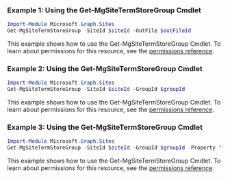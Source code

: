 ### Example 1: Using the Get-MgSiteTermStoreGroup Cmdlet
```powershell
Import-Module Microsoft.Graph.Sites
Get-MgSiteTermStoreGroup -SiteId $siteId -OutFile $outFileId
```
This example shows how to use the Get-MgSiteTermStoreGroup Cmdlet.
To learn about permissions for this resource, see the [permissions reference](/graph/permissions-reference).
### Example 2: Using the Get-MgSiteTermStoreGroup Cmdlet
```powershell
Import-Module Microsoft.Graph.Sites
Get-MgSiteTermStoreGroup -SiteId $siteId -GroupId $groupId
```
This example shows how to use the Get-MgSiteTermStoreGroup Cmdlet.
To learn about permissions for this resource, see the [permissions reference](/graph/permissions-reference).
### Example 3: Using the Get-MgSiteTermStoreGroup Cmdlet
```powershell
Import-Module Microsoft.Graph.Sites
Get-MgSiteTermStoreGroup -SiteId $siteId -GroupId $groupId -Property "*,parentSiteId" 
```
This example shows how to use the Get-MgSiteTermStoreGroup Cmdlet.
To learn about permissions for this resource, see the [permissions reference](/graph/permissions-reference).
